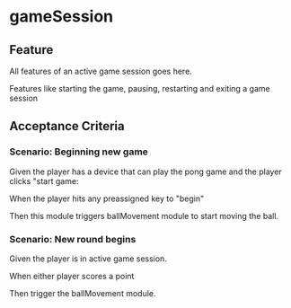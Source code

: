 # gameSession

## Feature

All features of an active game session goes here.

Features like starting the game, pausing, restarting and exiting a game session

## Acceptance Criteria

### Scenario: Beginning new game

  Given the player has a device that can play the pong game and the player
  clicks "start game:

  When the player hits any preassigned key to "begin"

  Then this module triggers ballMovement module to start moving the ball.

### Scenario: New round begins

  Given the player is in active game session.

  When either player scores a point

  Then trigger the ballMovement module.
